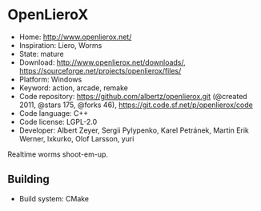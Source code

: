 # OpenLieroX

- Home: http://www.openlierox.net/
- Inspiration: Liero, Worms
- State: mature
- Download: http://www.openlierox.net/downloads/, https://sourceforge.net/projects/openlierox/files/
- Platform: Windows
- Keyword: action, arcade, remake
- Code repository: https://github.com/albertz/openlierox.git (@created 2011, @stars 175, @forks 46), https://git.code.sf.net/p/openlierox/code
- Code language: C++
- Code license: LGPL-2.0
- Developer: Albert Zeyer, Sergii Pylypenko, Karel Petránek, Martin Erik Werner, lxkurko, Olof Larsson, yuri

Realtime worms shoot-em-up.

## Building

- Build system: CMake
